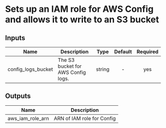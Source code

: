 # Sets up an IAM role for AWS Config and allows it to write to an S3 bucket

## Inputs

| Name | Description | Type | Default | Required |
|------|-------------|:----:|:-----:|:-----:|
| config\_logs\_bucket | The S3 bucket for AWS Config logs. | string | - | yes |

## Outputs

| Name | Description |
|------|-------------|
| aws\_iam\_role\_arn | ARN of IAM role for Config |
